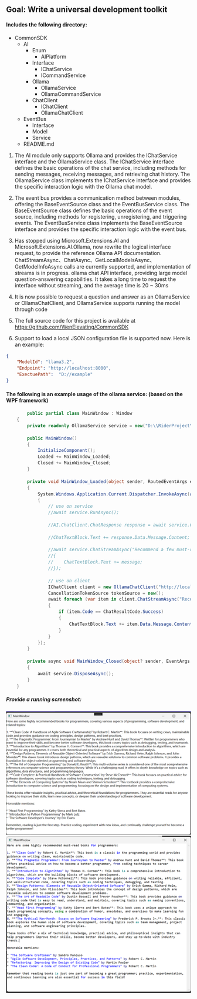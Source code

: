 ﻿## Goal: Write a universal development toolkit
#### Includes the following directory:
- CommonSDK
  - AI
    - Enum
        - AIPlatform
    - Interface
        - IChatService<T>
        - ICommandService
	- Ollama
		- OllamaService
        - OllamaCommandService
    - ChatClient
        - IChatClient
        - OllamaChatClient
  - EventBus
	- Interface
	- Model
	- Service
  - README.md

1. The AI module only supports Ollama and provides the IChatService<T> interface and the OllamaService class. The IChatService<T> interface defines the basic operations of the chat service, including methods for sending messages, receiving messages, and retrieving chat history. The OllamaService class implements the IChatService<T> interface and provides the specific interaction logic with the Ollama chat model.

2. The event bus provides a communication method between modules, offering the BaseEventSource<T> class and the EventBusService class. The BaseEventSource<T> class defines the basic operations of the event source, including methods for registering, unregistering, and triggering events. The EventBusService class implements the BaseEventSource<T> interface and provides the specific interaction logic with the event bus.

3. Has stopped using Microsoft.Extensions.AI and Microsoft.Extensions.AI.Ollama, now rewrite the logical interface request, to provide the reference Ollama API documentation. ChatStreamAsync、ChatAsync、GetLocalModelsAsync、GetModelInfoAsync calls are currently supported, and implementation of streams is in progress. ollama chat API interface, providing large model question-answering capabilities. It takes a long time to request the interface without streaming, and the average time is 20 ~ 30ms

4. It is now possible to request a question and answer as an OllamaService or OllamaChatClient, and OllamaService supports running the model through code

5. The full source code for this project is available at https://github.com/WenElevating/CommonSDK

6. Support to load a local JSON configuration file is supported now. Here is an example:
```json
{
    "ModelId": "llama3.2",
    "Endpoint": "http://localhost:8000",
    "ExectuePath":  "D://example"
}
```

#### The following is an example usage of the ollama service: (based on the WPF framework)
``` c#
        public partial class MainWindow : Window
    {
        private readonly OllamaService service = new("D:\\RiderProject\\CommonSDK\\CommonSDK.Application\\OllamaConfiguration.json");

        public MainWindow()
        {
            InitializeComponent();
            Loaded += MainWindow_Loaded;
            Closed += MainWindow_Closed;
        }

        private void MainWindow_Loaded(object sender, RoutedEventArgs e)
        {
            System.Windows.Application.Current.Dispatcher.InvokeAsync(async () =>
            {
                // use on service
                //await service.RunAsync();

                //AI.ChatClient.ChatResponse response = await service.ChatAsync("Recommend a few must-read books for programmers.");

                //ChatTextBlock.Text += response.Data.Message.Content;

                //await service.ChatStreamAsync("Recommend a few must-read books for programmers.", (message) =>
                //{
                //    ChatTextBlock.Text += message;
                //});

                // use on client
                IChatClient client = new OllamaChatClient("http://localhost:8000", "llama3.2");
                CancellationTokenSource tokenSource = new();
                await foreach (var item in client.ChatStreamAsync("Recommend a few must-read books for programmers.", tokenSource.Token))
                {
                    if (item.Code == ChatResultCode.Success)
                    {
                        ChatTextBlock.Text += item.Data.Message.Content;
                    }
                }
            });
        }

        private async void MainWindow_Closed(object? sender, EventArgs e)
        {
            await service.DisposeAsync();
        }
    }
```
##### Provide a running screenshot:
![Run TextBlock Sample](https://github.com/WenElevating/ImageBed/blob/main/AI/sample.png)  
![Run Markdown Sample](https://github.com/WenElevating/ImageBed/blob/main/AI/sample-markdown-editor.png)